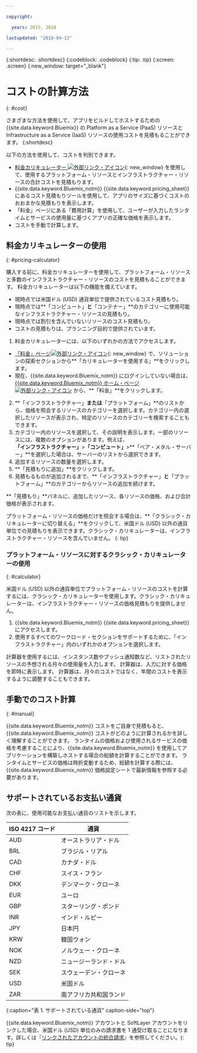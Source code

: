 ```yaml
---

copyright:

  years: 2015, 2018

lastupdated: "2018-04-12"

---
```


{:shortdesc: .shortdesc}
{:codeblock: .codeblock}
{:tip: .tip}
{:screen: .screen}
{:new_window: target="_blank"}

# コストの計算方法
{: #cost}

さまざまな方法を使用して、アプリをビルドしてホストするための {{site.data.keyword.Bluemix}} の Platform as a Service (PaaS) リソースと Infrastructure as a Service (IaaS) リソースの使用コストを見積もることができます。
{:shortdesc}

以下の方法を使用して、コストを判別できます。
* [料金カリキュレーター ![外部リンク・アイコン](../icons/launch-glyph.svg)](https://console.bluemix.net/pricing/){: new_window} を使用して、使用するプラットフォーム・リソースとインフラストラクチャー・リソースの合計コストを見積もります。
* {{site.data.keyword.Bluemix_notm}} {{site.data.keyword.pricing_sheet}} にあるコスト見積もりツールを使用して、アプリのサイズに基づくコストのおおまかな見積もりを表示します。
* 「料金」ページにある「費用計算」を使用して、ユーザーが入力したランタイムとサービスの使用量に基づくアプリの正確な価格を表示します。
* コストを手動で計算します。

## 料金カリキュレーターの使用
{: #pricing-calculator}

購入する前に、料金カリキュレーターを使用して、プラットフォーム・リソースと多数のインフラストラクチャー・リソースのコストを見積もることができます。
料金カリキュレーターは以下の機能を備えています。
  * 現時点では米国ドル (USD) 通貨単位で提供されているコスト見積もり。
  * 現時点では**「コンピュート」**と**「コンテナー」**のカテゴリーに使用可能なインフラストラクチャー・リソースの見積もり。
  * 現時点では割引を含んでいないリソースのコスト見積もり。
  * コストの見積もりは、プランニング目的で提供されています。

1. 料金カリキュレーターには、以下のいずれかの方法でアクセスします。
  * [「料金」ページ![外部リンク・アイコン](../icons/launch-glyph.svg)](https://www.ibm.com/cloud/pricing){: new_window} で、ソリューションの探索セクションから**「カリキュレーターを使用する」**をクリックします。
  * 現在、{{site.data.keyword.Bluemix_notm}} にログインしていない場合は、[{{site.data.keyword.Bluemix_notm}} ホーム・ページ ![外部リンク・アイコン](../icons/launch-glyph.svg)](https://console.bluemix.net/) から、**「料金」**をクリックします。
2. **「インフラストラクチャー」**または**「プラットフォーム」**のリストから、価格を照会するリソースのカテゴリーを選択します。カテゴリー内の選択したリソースが表示され、特定のリソースのカテゴリーを検索することもできます。
3. カテゴリー内のリソースを選択して、その説明を表示します。一部のリソースには、複数のオプションがあります。例えば、**「インフラストラクチャー」**>**「コンピュート」**>**「ベア・メタル・サーバー」**を選択した場合は、サーバーのリストから選択できます。 
4. 追加するリソースの数量を選択します。
5. **「見積もりに追加」**をクリックします。
6. 見積もるものが追加されるまで、**「インフラストラクチャー」**と**「プラットフォーム」**のカテゴリーからリソースの追加を続けます。

**「見積もり」**パネルに、追加したリソース、各リソースの価格、および合計価格が表示されます。 

プラットフォーム・リソースの価格だけを照会する場合は、**「クラシック・カリキュレーターに切り替える」**をクリックして、米国ドル (USD) 以外の通貨単位での見積もりを表示できます。クラシック・カリキュレーターは、インフラストラクチャー・リソースを含んでいません。
{: tip}

### プラットフォーム・リソースに対するクラシック・カリキュレーターの使用
{: #calculator}

米国ドル (USD) 以外の通貨単位でプラットフォーム・リソースのコストを計算するには、クラシック・カリキュレーターを使用します。クラシック・カリキュレーターは、インフラストラクチャー・リソースの価格見積もりを提供しません。

1. {{site.data.keyword.Bluemix_notm}} {{site.data.keyword.pricing_sheet}} にアクセスします。
2. 使用するすべてのワークロード・セクションをサポートするために、「インフラストラクチャー」内のいずれかのオプションを選択します。

計算器を使用するには、インスタンス数やプッシュ通知数など、リストされたリソースの予想される月々の使用量を入力します。 計算器は、入力に対する価格を即時に表示します。 計算器は、月々のコストではなく、年間のコストを表示するように調整することもできます。

## 手動でのコスト計算
{: #manual}

{{site.data.keyword.Bluemix_notm}} コストをご自身で見積もると、{{site.data.keyword.Bluemix_notm}} コストがどのように計算されるかを詳しく理解することができます。 ランタイムの価格および使用されるサービスの価格を考慮することにより、{{site.data.keyword.Bluemix_notm}} を使用してアプリケーションを構築しホストする場合の総額を計算することができます。 ランタイムとサービスの価格は時折変動するため、総額を計算する際には、{{site.data.keyword.Bluemix_notm}} 価格設定シートで最新情報を参照する必要があります。

## サポートされているお支払い通貨

次の表に、使用可能なお支払い通貨のリストを示します。

|ISO 4217 コード| 通貨|
|-------------|---------|
|AUD |	  オーストラリア・ドル|
|BRL |	  ブラジル・リアル|
|CAD |	  カナダ・ドル|
|CHF |	  スイス・フラン|
|DKK |	  デンマーク・クローネ|
|EUR |	  ユーロ|
|GBP |	  スターリング・ポンド|
|INR |	  インド・ルピー|
|JPY |	  日本円|
|KRW |	  韓国ウォン|
|NOK |	  ノルウェー・クローネ|
|NZD |	  ニュージーランド・ドル|
|SEK |	  スウェーデン・クローネ|
|USD |    米国ドル|
|ZAR |	  南アフリカ共和国ランド|
{:caption="表 1. サポートされている通貨" caption-side="top"}

{{site.data.keyword.Bluemix_notm}} アカウントと SoftLayer アカウントをリンクした場合、米国ドル (USD) 単位のみの請求書を 1 通受け取ることになります。詳しくは『[リンクされたアカウントの統合請求](/docs/account/linking_accounts.html)』を参照してください。{: tip}
